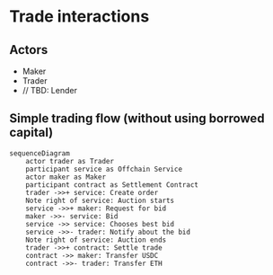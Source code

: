 # Trade interactions

## Actors
- Maker
- Trader
- // TBD: Lender

## Simple trading flow (without using borrowed capital)
```mermaid
sequenceDiagram
    actor trader as Trader
    participant service as Offchain Service
    actor maker as Maker
    participant contract as Settlement Contract
    trader ->>+ service: Create order
    Note right of service: Auction starts
    service ->>+ maker: Request for bid
    maker ->>- service: Bid
    service ->> service: Chooses best bid
    service ->>- trader: Notify about the bid
    Note right of service: Auction ends
    trader ->>+ contract: Settle trade
    contract ->> maker: Transfer USDC
    contract ->>- trader: Transfer ETH
```
